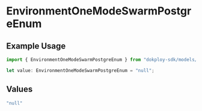 # EnvironmentOneModeSwarmPostgreEnum

## Example Usage

```typescript
import { EnvironmentOneModeSwarmPostgreEnum } from "dokploy-sdk/models/operations";

let value: EnvironmentOneModeSwarmPostgreEnum = "null";
```

## Values

```typescript
"null"
```